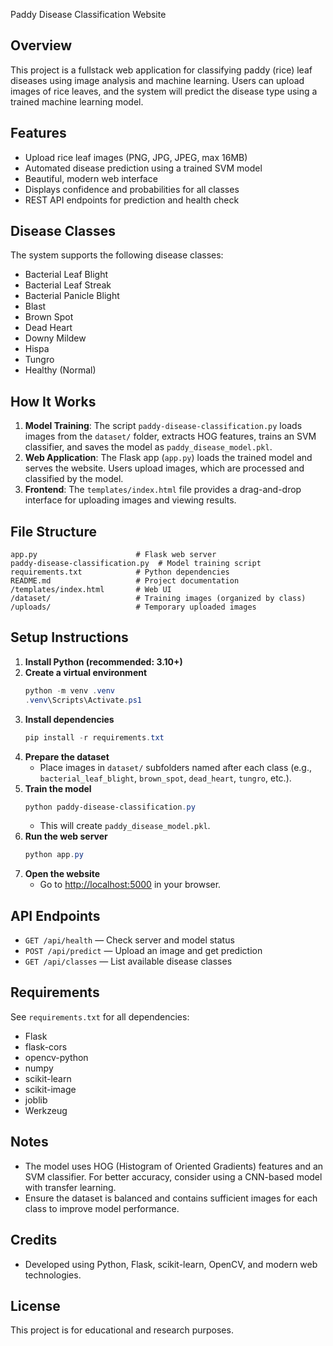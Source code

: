 Paddy Disease Classification Website

## Overview
This project is a fullstack web application for classifying paddy (rice) leaf diseases using image analysis and machine learning. Users can upload images of rice leaves, and the system will predict the disease type using a trained machine learning model.

## Features
- Upload rice leaf images (PNG, JPG, JPEG, max 16MB)
- Automated disease prediction using a trained SVM model
- Beautiful, modern web interface
- Displays confidence and probabilities for all classes
- REST API endpoints for prediction and health check

## Disease Classes
The system supports the following disease classes:
- Bacterial Leaf Blight
- Bacterial Leaf Streak
- Bacterial Panicle Blight
- Blast
- Brown Spot
- Dead Heart
- Downy Mildew
- Hispa
- Tungro
- Healthy (Normal)

## How It Works
1. **Model Training**: The script `paddy-disease-classification.py` loads images from the `dataset/` folder, extracts HOG features, trains an SVM classifier, and saves the model as `paddy_disease_model.pkl`.
2. **Web Application**: The Flask app (`app.py`) loads the trained model and serves the website. Users upload images, which are processed and classified by the model.
3. **Frontend**: The `templates/index.html` file provides a drag-and-drop interface for uploading images and viewing results.

## File Structure
```
app.py                      # Flask web server
paddy-disease-classification.py  # Model training script
requirements.txt            # Python dependencies
README.md                   # Project documentation
/templates/index.html       # Web UI
/dataset/                   # Training images (organized by class)
/uploads/                   # Temporary uploaded images
```

## Setup Instructions
1. **Install Python (recommended: 3.10+)**
2. **Create a virtual environment**
   ```powershell
   python -m venv .venv
   .venv\Scripts\Activate.ps1
   ```
3. **Install dependencies**
   ```powershell
   pip install -r requirements.txt
   ```
4. **Prepare the dataset**
   - Place images in `dataset/` subfolders named after each class (e.g., `bacterial_leaf_blight`, `brown_spot`, `dead_heart`, `tungro`, etc.).
5. **Train the model**
   ```powershell
   python paddy-disease-classification.py
   ```
   - This will create `paddy_disease_model.pkl`.
6. **Run the web server**
   ```powershell
   python app.py
   ```
7. **Open the website**
   - Go to [http://localhost:5000](http://localhost:5000) in your browser.

## API Endpoints
- `GET /api/health` — Check server and model status
- `POST /api/predict` — Upload an image and get prediction
- `GET /api/classes` — List available disease classes

## Requirements
See `requirements.txt` for all dependencies:
- Flask
- flask-cors
- opencv-python
- numpy
- scikit-learn
- scikit-image
- joblib
- Werkzeug

## Notes
- The model uses HOG (Histogram of Oriented Gradients) features and an SVM classifier. For better accuracy, consider using a CNN-based model with transfer learning.
- Ensure the dataset is balanced and contains sufficient images for each class to improve model performance.

## Credits
- Developed using Python, Flask, scikit-learn, OpenCV, and modern web technologies.

## License
This project is for educational and research purposes.
